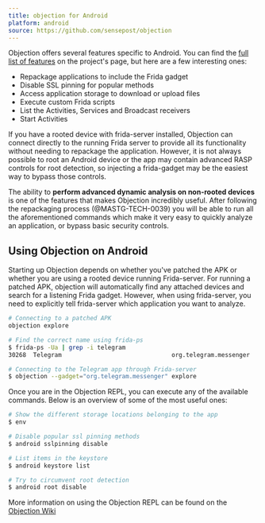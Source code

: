 ```yaml
---
title: objection for Android
platform: android
source: https://github.com/sensepost/objection
---
```


Objection offers several features specific to Android. You can find the [full list of features](https://github.com/sensepost/objection/wiki/Features) on the project's page, but here are a few interesting ones:

- Repackage applications to include the Frida gadget
- Disable SSL pinning for popular methods
- Access application storage to download or upload files
- Execute custom Frida scripts
- List the Activities, Services and Broadcast receivers
- Start Activities

If you have a rooted device with frida-server installed, Objection can connect directly to the running Frida server to provide all its functionality without needing to repackage the application. However, it is not always possible to root an Android device or the app may contain advanced RASP controls for root detection, so injecting a frida-gadget may be the easiest way to bypass those controls.

The ability to **perform advanced dynamic analysis on non-rooted devices** is one of the features that makes Objection incredibly useful. After following the repackaging process (@MASTG-TECH-0039) you will be able to run all the aforementioned commands which make it very easy to quickly analyze an application, or bypass basic security controls.

## Using Objection on Android

Starting up Objection depends on whether you've patched the APK or whether you are using a rooted device running Frida-server. For running a patched APK, objection will automatically find any attached devices and search for a listening Frida gadget. However, when using frida-server, you need to explicitly tell frida-server which application you want to analyze.

```bash
# Connecting to a patched APK
objection explore

# Find the correct name using frida-ps
$ frida-ps -Ua | grep -i telegram
30268  Telegram                               org.telegram.messenger

# Connecting to the Telegram app through Frida-server
$ objection --gadget="org.telegram.messenger" explore
```

Once you are in the Objection REPL, you can execute any of the available commands. Below is an overview of some of the most useful ones:

```bash
# Show the different storage locations belonging to the app
$ env

# Disable popular ssl pinning methods
$ android sslpinning disable

# List items in the keystore
$ android keystore list

# Try to circumvent root detection
$ android root disable

```

More information on using the Objection REPL can be found on the [Objection Wiki](https://github.com/sensepost/objection/wiki/Using-objection "Using Objection")
